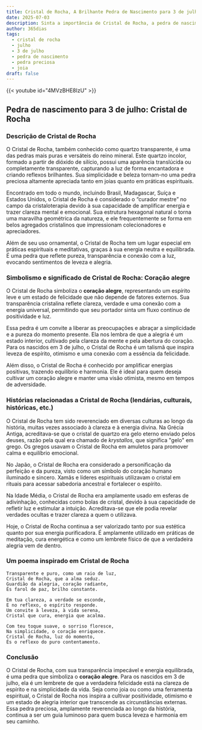 ```yaml
---
title: Cristal de Rocha, A Brilhante Pedra de Nascimento para 3 de julho
date: 2025-07-03
description: Sinta a importância de Cristal de Rocha, a pedra de nascimento de 3 de julho que simboliza Coração alegre. Deixe que sua beleza e significado iluminem seu dia.
author: 365dias
tags:
  - cristal de rocha
  - julho
  - 3 de julho
  - pedra de nascimento
  - pedra preciosa
  - joia
draft: false
---
```


{{< youtube id="4MVzBHE8IzU" >}}

## Pedra de nascimento para 3 de julho: Cristal de Rocha

### Descrição de Cristal de Rocha

O Cristal de Rocha, também conhecido como quartzo transparente, é uma das pedras mais puras e versáteis do reino mineral. Este quartzo incolor, formado a partir de dióxido de silício, possui uma aparência translúcida ou completamente transparente, capturando a luz de forma encantadora e criando reflexos brilhantes. Sua simplicidade e beleza tornam-no uma pedra preciosa altamente apreciada tanto em joias quanto em práticas espirituais.

Encontrado em todo o mundo, incluindo Brasil, Madagascar, Suíça e Estados Unidos, o Cristal de Rocha é considerado o “curador mestre” no campo da cristaloterapia devido à sua capacidade de amplificar energia e trazer clareza mental e emocional. Sua estrutura hexagonal natural o torna uma maravilha geométrica da natureza, e ele frequentemente se forma em belos agregados cristalinos que impressionam colecionadores e apreciadores.

Além de seu uso ornamental, o Cristal de Rocha tem um lugar especial em práticas espirituais e meditativas, graças à sua energia neutra e equilibrada. É uma pedra que reflete pureza, transparência e conexão com a luz, evocando sentimentos de leveza e alegria.

### Simbolismo e significado de Cristal de Rocha: Coração alegre

O Cristal de Rocha simboliza o **coração alegre**, representando um espírito leve e um estado de felicidade que não depende de fatores externos. Sua transparência cristalina reflete clareza, verdade e uma conexão com a energia universal, permitindo que seu portador sinta um fluxo contínuo de positividade e luz.

Essa pedra é um convite a liberar as preocupações e abraçar a simplicidade e a pureza do momento presente. Ela nos lembra de que a alegria é um estado interior, cultivado pela clareza da mente e pela abertura do coração. Para os nascidos em 3 de julho, o Cristal de Rocha é um talismã que inspira leveza de espírito, otimismo e uma conexão com a essência da felicidade.

Além disso, o Cristal de Rocha é conhecido por amplificar energias positivas, trazendo equilíbrio e harmonia. Ele é ideal para quem deseja cultivar um coração alegre e manter uma visão otimista, mesmo em tempos de adversidade.

### Histórias relacionadas a Cristal de Rocha (lendárias, culturais, históricas, etc.)

O Cristal de Rocha tem sido reverenciado em diversas culturas ao longo da história, muitas vezes associado à clareza e à energia divina. Na Grécia Antiga, acreditava-se que o cristal de quartzo era gelo eterno enviado pelos deuses, razão pela qual era chamado de _krystallos_, que significa "gelo" em grego. Os gregos usavam o Cristal de Rocha em amuletos para promover calma e equilíbrio emocional.

No Japão, o Cristal de Rocha era considerado a personificação da perfeição e da pureza, visto como um símbolo do coração humano iluminado e sincero. Xamãs e líderes espirituais utilizavam o cristal em rituais para acessar sabedoria ancestral e fortalecer o espírito.

Na Idade Média, o Cristal de Rocha era amplamente usado em esferas de adivinhação, conhecidas como bolas de cristal, devido à sua capacidade de refletir luz e estimular a intuição. Acreditava-se que ele podia revelar verdades ocultas e trazer clareza a quem o utilizava.

Hoje, o Cristal de Rocha continua a ser valorizado tanto por sua estética quanto por sua energia purificadora. É amplamente utilizado em práticas de meditação, cura energética e como um lembrete físico de que a verdadeira alegria vem de dentro.

### Um poema inspirado em Cristal de Rocha

```
Transparente e puro, como um raio de luz,  
Cristal de Rocha, que a alma seduz.  
Guardião da alegria, coração radiante,  
És farol de paz, brilho constante.  

Em tua clareza, a verdade se esconde,  
E no reflexo, o espírito responde.  
Um convite à leveza, à vida serena,  
Cristal que cura, energia que acalma.  

Com teu toque suave, o sorriso floresce,  
Na simplicidade, o coração enriquece.  
Cristal de Rocha, luz do momento,  
És o reflexo do puro contentamento.
```

### Conclusão

O Cristal de Rocha, com sua transparência impecável e energia equilibrada, é uma pedra que simboliza o **coração alegre**. Para os nascidos em 3 de julho, ela é um lembrete de que a verdadeira felicidade está na clareza de espírito e na simplicidade da vida. Seja como joia ou como uma ferramenta espiritual, o Cristal de Rocha nos inspira a cultivar positividade, otimismo e um estado de alegria interior que transcende as circunstâncias externas. Essa pedra preciosa, amplamente reverenciada ao longo da história, continua a ser um guia luminoso para quem busca leveza e harmonia em seu caminho.